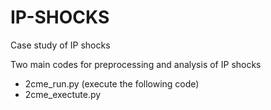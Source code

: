 # IP-SHOCKS
Case study of IP shocks

Two main codes for preprocessing and analysis of IP shocks
- 2cme_run.py (execute the following code)
- 2cme_exectute.py


